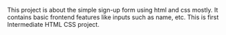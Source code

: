 This project is about the simple sign-up form using html and css mostly.
It contains basic frontend features like inputs such as name, etc.
This is first Intermediate HTML CSS project.